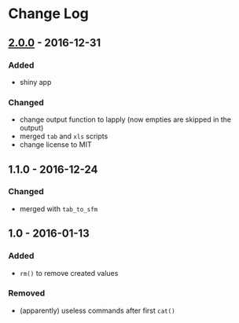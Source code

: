 # Change Log

## [2.0.0] - 2016-12-31

### Added
- shiny app

### Changed
- change output function to lapply (now empties are skipped in the output)
- merged `tab` and `xls` scripts
- change license to MIT

## 1.1.0 -  2016-12-24

### Changed
- merged with `tab_to_sfm`

## 1.0 - 2016-01-13

### Added
- `rm()` to remove created values

### Removed
- (apparently) useless commands after first `cat()`

[2.0.0]: https://github.com/stefanocoretta/sfm-exporter/compare/v2.0.0...v1.1.0
